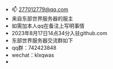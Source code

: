 - 📫 277012779@qq.com
- 来自东部世界服务器的服主
- 如需加本人qq在备注上写明事情
- 2023年8月17日14点34分入驻github.com
- 东部世界服务器交流群如下
- qq群：742423848
- wechat：klxqwas
- 

